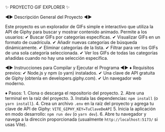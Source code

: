 ✨ PROYECTO GIF EXPLORER ✨

◄► Descripción General del Proyecto ◄►

Este proyecto es un explorador de GIFs simple e interactivo que utiliza la API de Giphy
para buscar y mostrar contenido animado. Permite a los usuarios:
✔ Buscar GIFs por categorías específicas.
✔ Visualizar GIFs en un formato de cuadrícula.
✔ Añadir nuevas categorías de búsqueda dinámicamente.
✔ Eliminar categorías de la lista.
✔ Filtrar para ver los GIFs de una sola categoría seleccionada.
✔ Ver los GIFs de todas las categorías añadidas cuando no hay una selección específica.


◄► Instrucciones para Compilar y Ejecutar el Programa ◄►
♦ Requisitos previos:
    ✔ Node.js y npm (o yarn) instalados.
    ✔ Una clave de API gratuita de Giphy (obtenla en developers.giphy.com).
    ✔ Un navegador web moderno.

♦ Pasos:
    1. Clona o descarga el repositorio del proyecto.
    2. Abre una terminal en la raíz del proyecto.
    3. Instala las dependencias: `npm install` (o `yarn install`).
    4. Crea un archivo `.env` en la raíz del proyecto y agrega tu clave de API de Giphy:
       `VITE_GIPHY_KEY=TuClaveDeAPI`
    5. Inicia la aplicación en modo desarrollo: `npm run dev` (o `yarn dev`).
    6. Abre tu navegador y navega a la direccin proporcionada (usualmente `http://localhost:5173/` si usas Vite).
